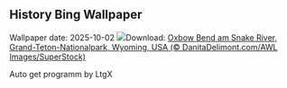 ## History Bing Wallpaper
Wallpaper date: 2025-10-02
![](https://www.bing.com/th?id=OHR.OxbowBend_DE-DE1318690148_UHD.jpg&w=1000)Download: [Oxbow Bend am Snake River, Grand-Teton-Nationalpark, Wyoming, USA (© DanitaDelimont.com/AWL Images/SuperStock)](https://www.bing.com/th?id=OHR.OxbowBend_DE-DE1318690148_UHD.jpg)

Auto get programm by LtgX
